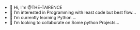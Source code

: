 - 👋 Hi, I’m @THE-TAIRENCE
- 👀 I’m interested in Programming with least code but best flow...
- 🌱 I’m currently learning Python ...
- 💞️ I’m looking to collaborate on Some python Projects...

<!---
THE-TAIRENCE/THE-TAIRENCE is a ✨ special ✨ repository because its `README.md` (this file) appears on your GitHub profile.
You can click the Preview link to take a look at your changes.
--->
